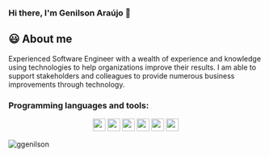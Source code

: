 ### Hi there, I'm Genilson Araújo 👋

## :smiley: About me

Experienced Software Engineer with a wealth of experience and knowledge using technologies to help organizations improve their results. I am able to support stakeholders and colleagues to provide numerous business improvements through technology.

<h3 align="left">Programming languages and tools:</h3>

<p align="center">
  
<img src="https://img.shields.io/badge/javascript-%23F7DF1E.svg?&style=for-the-badge&logo=javascript&logoColor=black" height="25"/>
<img src="https://img.shields.io/badge/typescript%20-%23007ACC.svg?&style=for-the-badge&logo=typescript&logoColor=white" height="25"/>
<img src="https://img.shields.io/badge/node.js%20-%2343853D.svg?&style=for-the-badge&logo=node.js&logoColor=white" height="25"/>
<img src="https://img.shields.io/badge/react%20-%2320232a.svg?&style=for-the-badge&logo=react&logoColor=%2361DAFB" height="25"/>
<img src="https://img.shields.io/badge/postgres-%23316192.svg?&style=for-the-badge&logo=postgresql&logoColor=white" height="25"/>
<img src="https://www.iped.com.br/img/cursos/56207.jpg" height="25"/>
</p>

   <p ><img align="left"  src="https://github-readme-stats.vercel.app/api/top-langs?username=ggenilson&show_icons=true&locale=en&layout=compact" alt="ggenilson" /></p>
